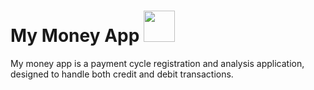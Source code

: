 <head> 

# My Money App <img src="https://www.clipartmax.com/png/full/113-1133745_%2450-bill-clip-art.png" width="50" height="50">

My money app is a payment cycle registration and analysis application, designed to handle both credit and debit transactions.

